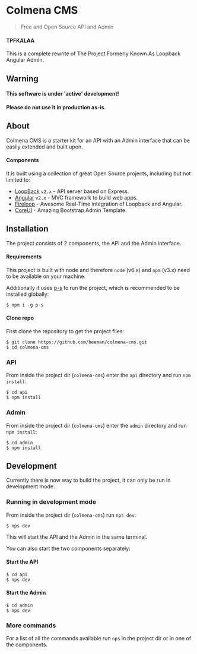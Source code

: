# Colmena CMS

> Free and Open Source API and Admin

#### TPFKALAA

This is a complete rewrite of The Project Formerly Known As Loopback Angular Admin.

## Warning

#### This software is under 'active' development!
#### Please do not use it in production as-is.

## About

Colmena CMS is a starter kit for an API with an Admin interface that can be easily extended and built upon.

#### Components

It is built using a collection of great Open Source projects, including but not limited to:

- [LoopBack](https://loopback.io/) `v2.x` - API server based on Express.
- [Angular](https://angular.io/) `v2.x` - MVC framework to build web apps.
- [Fireloop](http://fireloop.io/) - Awesome Real-Time integration of Loopback and Angular.
- [CoreUI](http://coreui.io/) - Amazing Bootstrap Admin Template.

## Installation

The project consists of 2 components, the API and the Admin interface.

#### Requirements

This project is built with node and therefore `node` (v6.x) and `npm` (v3.x) need to be available on your machine.

Additionally it uses [p-s](https://github.com/kentcdodds/p-s) to run the project, which is recommended to be installed 
globally:

    $ npm i -g p-s

#### Clone repo

First clone the repository to get the project files:

    $ git clone https://github.com/beeman/colmena-cms.git
    $ cd colmena-cms

### API

From inside the project dir (`colmena-cms`) enter the `api` directory and run `npm install`:

    $ cd api
    $ npm install

### Admin

From inside the project dir (`colmena-cms`) enter the `admin` directory and run `npm install`:

    $ cd admin
    $ npm install

## Development

Currently there is now way to build the project, it can only be run in development mode.

### Running in development mode

From inside the project dir (`colmena-cms`) run `nps dev`:

    $ nps dev

This will start the API and the Admin in the same terminal.

You can also start the two components separately:

#### Start the API

    $ cd api
    $ nps dev

#### Start the Admin

    $ cd admin
    $ nps dev

### More commands

For a list of all the commands available run `nps` in the project dir or in one of the components.
